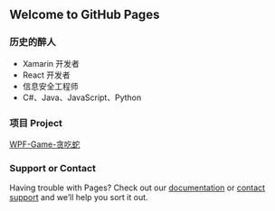 ## Welcome to GitHub Pages

### 历史的醉人
- Xamarin 开发者 
- React 开发者 
- 信息安全工程师 
- C#、Java、JavaScript、Python

### 项目 Project
[WPF-Game-贪吃蛇](https://github.com/lishidezuiren/SnakeGame)

### Support or Contact

Having trouble with Pages? Check out our [documentation](https://docs.github.com/categories/github-pages-basics/) or [contact support](https://support.github.com/contact) and we’ll help you sort it out.
